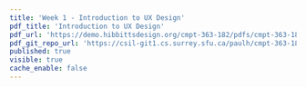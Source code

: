 ```yaml
---
title: 'Week 1 - Introduction to UX Design'
pdf_title: 'Introduction to UX Design'
pdf_url: 'https://demo.hibbittsdesign.org/cmpt-363-182/pdfs/cmpt-363-182-introduction-to-ux.pdf'
pdf_git_repo_url: 'https://csil-git1.cs.surrey.sfu.ca/paulh/cmpt-363-182-slides/blob/master/introduction-to-ux/slides.md'
published: true
visible: true
cache_enable: false
---
```


